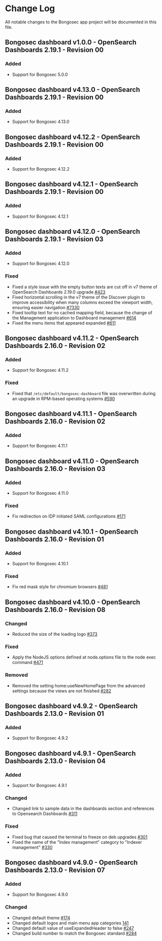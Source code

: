 # Change Log

All notable changes to the Bongosec app project will be documented in this file.

## Bongosec dashboard v1.0.0 - OpenSearch Dashboards 2.19.1 - Revision 00

### Added

- Support for Bongosec 5.0.0

## Bongosec dashboard v4.13.0 - OpenSearch Dashboards 2.19.1 - Revision 00

### Added

- Support for Bongosec 4.13.0

## Bongosec dashboard v4.12.2 - OpenSearch Dashboards 2.19.1 - Revision 00

### Added

- Support for Bongosec 4.12.2

## Bongosec dashboard v4.12.1 - OpenSearch Dashboards 2.19.1 - Revision 00

### Added

- Support for Bongosec 4.12.1

## Bongosec dashboard v4.12.0 - OpenSearch Dashboards 2.19.1 - Revision 03

### Added

- Support for Bongosec 4.12.0

### Fixed

- Fixed a style issue with the empty button texts are cut off in v7 theme of OpenSearch Dashboards 2.19.0 upgrade [#423](https://github.com/bongosec/bongosec-dashboard/issues/423)
- Fixed horizontal scrolling in the v7 theme of the Discover plugin to improve accessibility when many columns exceed the viewport width, ensuring easier navigation [#7330](https://github.com/bongosec/bongosec-dashboard-plugins/issues/7330)
- Fixed tooltip text for no cached mapping field, because the change of the Management application to Dashboard management [#614](https://github.com/bongosec/bongosec-dashboard/pull/614)
- Fixed the menu items that appeared expanded [#611](https://github.com/bongosec/bongosec-dashboard/pull/611)

## Bongosec dashboard v4.11.2 - OpenSearch Dashboards 2.16.0 - Revision 02

### Added

- Support for Bongosec 4.11.2

### Fixed

- Fixed that `/etc/default/bongosec-dashboard` file was overwritten during an upgrade in RPM-based operating systems [#590](https://github.com/bongosec/bongosec-dashboard/pull/590)

## Bongosec dashboard v4.11.1 - OpenSearch Dashboards 2.16.0 - Revision 02

### Added

- Support for Bongosec 4.11.1

## Bongosec dashboard v4.11.0 - OpenSearch Dashboards 2.16.0 - Revision 03

### Added

- Support for Bongosec 4.11.0

### Fixed

- Fix redirection on IDP initiated SAML configurations [#171](https://github.com/bongosec/bongosec-security-dashboards-plugin/pull/171)

## Bongosec dashboard v4.10.1 - OpenSearch Dashboards 2.16.0 - Revision 01

### Added

- Support for Bongosec 4.10.1

### Fixed

- Fix red mask style for chromium browsers [#481](https://github.com/bongosec/bongosec-dashboard/pull/481)

## Bongosec dashboard v4.10.0 - OpenSearch Dashboards 2.16.0 - Revision 08

### Changed

- Reduced the size of the loading logo [#373](https://github.com/bongosec/bongosec-dashboard/pull/373)

### Fixed

- Apply the NodeJS options defined at node.options file to the node exec command [#471](https://github.com/bongosec/bongosec-dashboard/pull/471)

### Removed

- Removed the setting home:useNewHomePage from the advanced settings because the views are not finished [#282](https://github.com/bongosec/bongosec-dashboard/pull/282)

## Bongosec dashboard v4.9.2 - OpenSearch Dashboards 2.13.0 - Revision 01

### Added

- Support for Bongosec 4.9.2

## Bongosec dashboard v4.9.1 - OpenSearch Dashboards 2.13.0 - Revision 04

### Added

- Support for Bongosec 4.9.1

### Changed

- Changed link to sample data in the dashboards section and references to Opensearch Dashboards [#311](https://github.com/bongosec/bongosec-dashboard/pull/311)

### Fixed

- Fixed bug that caused the terminal to freeze on deb upgrades [#301](https://github.com/bongosec/bongosec-dashboard/pull/301)
- Fixed the name of the "Index management" category to "Indexer management" [#330](https://github.com/bongosec/bongosec-dashboard/pull/330)

## Bongosec dashboard v4.9.0 - OpenSearch Dashboards 2.13.0 - Revision 07

### Added

- Support for Bongosec 4.9.0

### Changed

- Changed default theme [#174](https://github.com/bongosec/bongosec-dashboard/pull/174)
- Changed default logos and main menu app categories [141](https://github.com/bongosec/bongosec-dashboard/pull/141)
- Changed default value of useExpandedHeader to false [#247](https://github.com/bongosec/bongosec-dashboard/pull/247)
- Changed build number to match the Bongosec standard [#284](https://github.com/bongosec/bongosec-dashboard/pull/284)
